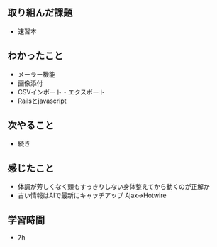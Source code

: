 ## 取り組んだ課題
- 速習本

## わかったこと
- メーラー機能
- 画像添付
- CSVインポート・エクスポート
- Railsとjavascript

## 次やること
- 続き

## 感じたこと
- 体調が芳しくなく頭もすっきりしない身体整えてから動くのが正解か
- 古い情報はAIで最新にキャッチアップ Ajax→Hotwire

## 学習時間
- 7h
